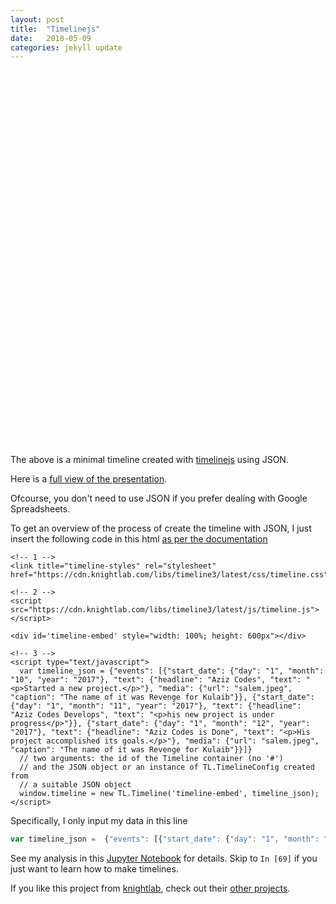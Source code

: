 ```yaml
---
layout: post
title:  "Timelinejs"
date:   2018-05-09
categories: jekyll update 
---
```


<!-- 1 -->
<link title="timeline-styles" rel="stylesheet" href="https://cdn.knightlab.com/libs/timeline3/latest/css/timeline.css">

<!-- 2 -->
<script src="https://cdn.knightlab.com/libs/timeline3/latest/js/timeline.js"></script>

<div id='timeline-embed' style="width: 100%; height: 600px"></div>

<!-- 3 -->
<script type="text/javascript">
  var timeline_json = {"events": [{"start_date": {"day": "1", "month": "10", "year": "2017"}, "text": {"headline": "Aziz Codes", "text": "<p>Started a new project.</p>"}, "media": {"url": "/assets/salem.jpeg", "caption": "The name of it was Revenge for Kulaib"}}, {"start_date": {"day": "1", "month": "11", "year": "2017"}, "text": {"headline": "Aziz Codes Develops", "text": "<p>his new project is under progress</p>"}}, {"start_date": {"day": "1", "month": "12", "year": "2017"}, "text": {"headline": "Aziz Codes is Done", "text": "<p>His project accomplished its goals.</p>"}, "media": {"url": "/assets/salem.jpeg", "caption": "The name of it was Revenge for Kulaib"}}]}
  // two arguments: the id of the Timeline container (no '#')
  // and the JSON object or an instance of TL.TimelineConfig created from
  // a suitable JSON object
  window.timeline = new TL.Timeline('timeline-embed', timeline_json);
</script>

The above is a minimal timeline created with [timelinejs](http://timeline.knightlab.com/) using JSON.

Here is a [full view of the presentation](/assets/timelinejs.html).

Ofcourse, you don't need to use JSON if you prefer dealing with Google Spreadsheets.

To get an overview of the process of create the timeline with JSON, I just insert the following code in this html [as per the documentation](https://timeline.knightlab.com/docs/instantiate-a-timeline.html)
```
<!-- 1 -->
<link title="timeline-styles" rel="stylesheet" href="https://cdn.knightlab.com/libs/timeline3/latest/css/timeline.css">

<!-- 2 -->
<script src="https://cdn.knightlab.com/libs/timeline3/latest/js/timeline.js"></script>

<div id='timeline-embed' style="width: 100%; height: 600px"></div>

<!-- 3 -->
<script type="text/javascript">
  var timeline_json = {"events": [{"start_date": {"day": "1", "month": "10", "year": "2017"}, "text": {"headline": "Aziz Codes", "text": "<p>Started a new project.</p>"}, "media": {"url": "salem.jpeg", "caption": "The name of it was Revenge for Kulaib"}}, {"start_date": {"day": "1", "month": "11", "year": "2017"}, "text": {"headline": "Aziz Codes Develops", "text": "<p>his new project is under progress</p>"}}, {"start_date": {"day": "1", "month": "12", "year": "2017"}, "text": {"headline": "Aziz Codes is Done", "text": "<p>His project accomplished its goals.</p>"}, "media": {"url": "salem.jpeg", "caption": "The name of it was Revenge for Kulaib"}}]}
  // two arguments: the id of the Timeline container (no '#')
  // and the JSON object or an instance of TL.TimelineConfig created from
  // a suitable JSON object
  window.timeline = new TL.Timeline('timeline-embed', timeline_json);
</script>
```
Specifically, I only input my data in this line

``` javascript
var timeline_json =  {"events": [{"start_date": {"day": "1", "month": "10", "year": "2017"}, "text": {"headline": "Aziz Codes", "text": "<p>Started a new project.</p>"}, "media": {"url": "salem.jpeg", "caption": "The name of it was Revenge for Kulaib"}}, {"start_date": {"day": "1", "month": "11", "year": "2017"}, "text": {"headline": "Aziz Codes Develops", "text": "<p>his new project is under progress</p>"}}, {"start_date": {"day": "1", "month": "12", "year": "2017"}, "text": {"headline": "Aziz Codes is Done", "text": "<p>His project accomplished its goals.</p>"}, "media": {"url": "salem.jpeg", "caption": "The name of it was Revenge for Kulaib"}}]}
```
See my analysis in this [Jupyter Notebook](https://nbviewer.jupyter.org/urls/azizcodes.github.io/assets/timelinejs.ipynb) for details. Skip to `In [69]` if you just want to learn how to make timelines.

If you like this project from [knightlab](https://knightlab.northwestern.edu/), check out their [other projects](https://knightlab.northwestern.edu/projects/).